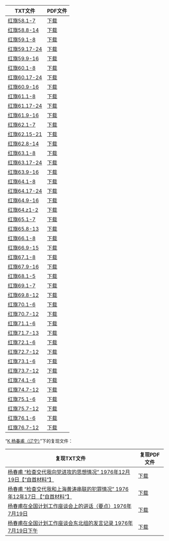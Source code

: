 | TXT文件 | PDF文件 |
| ------- | ------- |
| [红旗58.1-7](%E7%BA%A2%E6%97%9758.1-7.txt) | [下载](%E7%BA%A2%E6%97%9758.1-7.pdf) |
| [红旗58.8-14](%E7%BA%A2%E6%97%9758.8-14.txt) | [下载](%E7%BA%A2%E6%97%9758.8-14.pdf) |
| [红旗59.1-8](%E7%BA%A2%E6%97%9759.1-8.txt) | [下载](%E7%BA%A2%E6%97%9759.1-8.pdf) |
| [红旗59.17-24](%E7%BA%A2%E6%97%9759.17-24.txt) | [下载](%E7%BA%A2%E6%97%9759.17-24.pdf) |
| [红旗59.9-16](%E7%BA%A2%E6%97%9759.9-16.txt) | [下载](%E7%BA%A2%E6%97%9759.9-16.pdf) |
| [红旗60.1-8](%E7%BA%A2%E6%97%9760.1-8.txt) | [下载](%E7%BA%A2%E6%97%9760.1-8.pdf) |
| [红旗60.17-24](%E7%BA%A2%E6%97%9760.17-24.txt) | [下载](%E7%BA%A2%E6%97%9760.17-24.pdf) |
| [红旗60.9-16](%E7%BA%A2%E6%97%9760.9-16.txt) | [下载](%E7%BA%A2%E6%97%9760.9-16.pdf) |
| [红旗61.1-8](%E7%BA%A2%E6%97%9761.1-8.txt) | [下载](%E7%BA%A2%E6%97%9761.1-8.pdf) |
| [红旗61.17-24](%E7%BA%A2%E6%97%9761.17-24.txt) | [下载](%E7%BA%A2%E6%97%9761.17-24.pdf) |
| [红旗61.9-16](%E7%BA%A2%E6%97%9761.9-16.txt) | [下载](%E7%BA%A2%E6%97%9761.9-16.pdf) |
| [红旗62.1-7](%E7%BA%A2%E6%97%9762.1-7.txt) | [下载](%E7%BA%A2%E6%97%9762.1-7.pdf) |
| [红旗62.15-21](%E7%BA%A2%E6%97%9762.15-21.txt) | [下载](%E7%BA%A2%E6%97%9762.15-21.pdf) |
| [红旗62.8-14](%E7%BA%A2%E6%97%9762.8-14.txt) | [下载](%E7%BA%A2%E6%97%9762.8-14.pdf) |
| [红旗63.1-8](%E7%BA%A2%E6%97%9763.1-8.txt) | [下载](%E7%BA%A2%E6%97%9763.1-8.pdf) |
| [红旗63.17-24](%E7%BA%A2%E6%97%9763.17-24.txt) | [下载](%E7%BA%A2%E6%97%9763.17-24.pdf) |
| [红旗63.9-16](%E7%BA%A2%E6%97%9763.9-16.txt) | [下载](%E7%BA%A2%E6%97%9763.9-16.pdf) |
| [红旗64.1-8](%E7%BA%A2%E6%97%9764.1-8.txt) | [下载](%E7%BA%A2%E6%97%9764.1-8.pdf) |
| [红旗64.17-24](%E7%BA%A2%E6%97%9764.17-24.txt) | [下载](%E7%BA%A2%E6%97%9764.17-24.pdf) |
| [红旗64.9-16](%E7%BA%A2%E6%97%9764.9-16.txt) | [下载](%E7%BA%A2%E6%97%9764.9-16.pdf) |
| [红旗64.z1-2](%E7%BA%A2%E6%97%9764.z1-2.txt) | [下载](%E7%BA%A2%E6%97%9764.z1-2.pdf) |
| [红旗65.1-7](%E7%BA%A2%E6%97%9765.1-7.txt) | [下载](%E7%BA%A2%E6%97%9765.1-7.pdf) |
| [红旗65.8-13](%E7%BA%A2%E6%97%9765.8-13.txt) | [下载](%E7%BA%A2%E6%97%9765.8-13.pdf) |
| [红旗66.1-8](%E7%BA%A2%E6%97%9766.1-8.txt) | [下载](%E7%BA%A2%E6%97%9766.1-8.pdf) |
| [红旗66.9-15](%E7%BA%A2%E6%97%9766.9-15.txt) | [下载](%E7%BA%A2%E6%97%9766.9-15.pdf) |
| [红旗67.1-8](%E7%BA%A2%E6%97%9767.1-8.txt) | [下载](%E7%BA%A2%E6%97%9767.1-8.pdf) |
| [红旗67.9-16](%E7%BA%A2%E6%97%9767.9-16.txt) | [下载](%E7%BA%A2%E6%97%9767.9-16.pdf) |
| [红旗68.1-5](%E7%BA%A2%E6%97%9768.1-5.txt) | [下载](%E7%BA%A2%E6%97%9768.1-5.pdf) |
| [红旗69.1-7](%E7%BA%A2%E6%97%9769.1-7.txt) | [下载](%E7%BA%A2%E6%97%9769.1-7.pdf) |
| [红旗69.8-12](%E7%BA%A2%E6%97%9769.8-12.txt) | [下载](%E7%BA%A2%E6%97%9769.8-12.pdf) |
| [红旗70.1-6](%E7%BA%A2%E6%97%9770.1-6.txt) | [下载](%E7%BA%A2%E6%97%9770.1-6.pdf) |
| [红旗70.7-12](%E7%BA%A2%E6%97%9770.7-12.txt) | [下载](%E7%BA%A2%E6%97%9770.7-12.pdf) |
| [红旗71.1-6](%E7%BA%A2%E6%97%9771.1-6.txt) | [下载](%E7%BA%A2%E6%97%9771.1-6.pdf) |
| [红旗71.7-13](%E7%BA%A2%E6%97%9771.7-13.txt) | [下载](%E7%BA%A2%E6%97%9771.7-13.pdf) |
| [红旗72.1-6](%E7%BA%A2%E6%97%9772.1-6.txt) | [下载](%E7%BA%A2%E6%97%9772.1-6.pdf) |
| [红旗72.7-12](%E7%BA%A2%E6%97%9772.7-12.txt) | [下载](%E7%BA%A2%E6%97%9772.7-12.pdf) |
| [红旗73.1-6](%E7%BA%A2%E6%97%9773.1-6.txt) | [下载](%E7%BA%A2%E6%97%9773.1-6.pdf) |
| [红旗73.7-12](%E7%BA%A2%E6%97%9773.7-12.txt) | [下载](%E7%BA%A2%E6%97%9773.7-12.pdf) |
| [红旗74.1-6](%E7%BA%A2%E6%97%9774.1-6.txt) | [下载](%E7%BA%A2%E6%97%9774.1-6.pdf) |
| [红旗74.7-12](%E7%BA%A2%E6%97%9774.7-12.txt) | [下载](%E7%BA%A2%E6%97%9774.7-12.pdf) |
| [红旗75.1-6](%E7%BA%A2%E6%97%9775.1-6.txt) | [下载](%E7%BA%A2%E6%97%9775.1-6.pdf) |
| [红旗75.7-12](%E7%BA%A2%E6%97%9775.7-12.txt) | [下载](%E7%BA%A2%E6%97%9775.7-12.pdf) |
| [红旗76.1-6](%E7%BA%A2%E6%97%9776.1-6.txt) | [下载](%E7%BA%A2%E6%97%9776.1-6.pdf) |
| [红旗76.7-12](%E7%BA%A2%E6%97%9776.7-12.txt) | [下载](%E7%BA%A2%E6%97%9776.7-12.pdf) |

“[K 杨春甫（辽宁）](../K%20%E6%9D%A8%E6%98%A5%E7%94%AB%EF%BC%88%E8%BE%BD%E5%AE%81%EF%BC%89)”下的复现文件：

| 复现TXT文件 | 复现PDF文件 |
| ------- | ------- |
| [杨春甫 “检查交代我向党进攻的思想情况” 1976年12月19日【“自首材料”】](../K%20%E6%9D%A8%E6%98%A5%E7%94%AB%EF%BC%88%E8%BE%BD%E5%AE%81%EF%BC%89/%E6%9D%A8%E6%98%A5%E7%94%AB%20%E2%80%9C%E6%A3%80%E6%9F%A5%E4%BA%A4%E4%BB%A3%E6%88%91%E5%90%91%E5%85%9A%E8%BF%9B%E6%94%BB%E7%9A%84%E6%80%9D%E6%83%B3%E6%83%85%E5%86%B5%E2%80%9D%201976%E5%B9%B412%E6%9C%8819%E6%97%A5%E3%80%90%E2%80%9C%E8%87%AA%E9%A6%96%E6%9D%90%E6%96%99%E2%80%9D%E3%80%91.txt) | [下载](../K%20%E6%9D%A8%E6%98%A5%E7%94%AB%EF%BC%88%E8%BE%BD%E5%AE%81%EF%BC%89/%E6%9D%A8%E6%98%A5%E7%94%AB%20%E2%80%9C%E6%A3%80%E6%9F%A5%E4%BA%A4%E4%BB%A3%E6%88%91%E5%90%91%E5%85%9A%E8%BF%9B%E6%94%BB%E7%9A%84%E6%80%9D%E6%83%B3%E6%83%85%E5%86%B5%E2%80%9D%201976%E5%B9%B412%E6%9C%8819%E6%97%A5%E3%80%90%E2%80%9C%E8%87%AA%E9%A6%96%E6%9D%90%E6%96%99%E2%80%9D%E3%80%91.pdf) |
| [杨春甫 “检查交代我和上海黄涛串联的犯罪情况” 1976年12年17日 【“自首材料”】](../K%20%E6%9D%A8%E6%98%A5%E7%94%AB%EF%BC%88%E8%BE%BD%E5%AE%81%EF%BC%89/%E6%9D%A8%E6%98%A5%E7%94%AB%20%E2%80%9C%E6%A3%80%E6%9F%A5%E4%BA%A4%E4%BB%A3%E6%88%91%E5%92%8C%E4%B8%8A%E6%B5%B7%E9%BB%84%E6%B6%9B%E4%B8%B2%E8%81%94%E7%9A%84%E7%8A%AF%E7%BD%AA%E6%83%85%E5%86%B5%E2%80%9D%201976%E5%B9%B412%E5%B9%B417%E6%97%A5%20%E3%80%90%E2%80%9C%E8%87%AA%E9%A6%96%E6%9D%90%E6%96%99%E2%80%9D%E3%80%91.txt) | [下载](../K%20%E6%9D%A8%E6%98%A5%E7%94%AB%EF%BC%88%E8%BE%BD%E5%AE%81%EF%BC%89/%E6%9D%A8%E6%98%A5%E7%94%AB%20%E2%80%9C%E6%A3%80%E6%9F%A5%E4%BA%A4%E4%BB%A3%E6%88%91%E5%92%8C%E4%B8%8A%E6%B5%B7%E9%BB%84%E6%B6%9B%E4%B8%B2%E8%81%94%E7%9A%84%E7%8A%AF%E7%BD%AA%E6%83%85%E5%86%B5%E2%80%9D%201976%E5%B9%B412%E5%B9%B417%E6%97%A5%20%E3%80%90%E2%80%9C%E8%87%AA%E9%A6%96%E6%9D%90%E6%96%99%E2%80%9D%E3%80%91.pdf) |
| [杨春甫在全国计划工作座谈会上的讲话（要点）1976年7月19日](../K%20%E6%9D%A8%E6%98%A5%E7%94%AB%EF%BC%88%E8%BE%BD%E5%AE%81%EF%BC%89/%E6%9D%A8%E6%98%A5%E7%94%AB%E5%9C%A8%E5%85%A8%E5%9B%BD%E8%AE%A1%E5%88%92%E5%B7%A5%E4%BD%9C%E5%BA%A7%E8%B0%88%E4%BC%9A%E4%B8%8A%E7%9A%84%E8%AE%B2%E8%AF%9D%EF%BC%88%E8%A6%81%E7%82%B9%EF%BC%891976%E5%B9%B47%E6%9C%8819%E6%97%A5.txt) | [下载](../K%20%E6%9D%A8%E6%98%A5%E7%94%AB%EF%BC%88%E8%BE%BD%E5%AE%81%EF%BC%89/%E6%9D%A8%E6%98%A5%E7%94%AB%E5%9C%A8%E5%85%A8%E5%9B%BD%E8%AE%A1%E5%88%92%E5%B7%A5%E4%BD%9C%E5%BA%A7%E8%B0%88%E4%BC%9A%E4%B8%8A%E7%9A%84%E8%AE%B2%E8%AF%9D%EF%BC%88%E8%A6%81%E7%82%B9%EF%BC%891976%E5%B9%B47%E6%9C%8819%E6%97%A5.pdf) |
| [杨春甫在全国计划工作座谈会东北组的发言记录 1976年7月19日下午](../K%20%E6%9D%A8%E6%98%A5%E7%94%AB%EF%BC%88%E8%BE%BD%E5%AE%81%EF%BC%89/%E6%9D%A8%E6%98%A5%E7%94%AB%E5%9C%A8%E5%85%A8%E5%9B%BD%E8%AE%A1%E5%88%92%E5%B7%A5%E4%BD%9C%E5%BA%A7%E8%B0%88%E4%BC%9A%E4%B8%9C%E5%8C%97%E7%BB%84%E7%9A%84%E5%8F%91%E8%A8%80%E8%AE%B0%E5%BD%95%201976%E5%B9%B47%E6%9C%8819%E6%97%A5%E4%B8%8B%E5%8D%88.txt) | [下载](../K%20%E6%9D%A8%E6%98%A5%E7%94%AB%EF%BC%88%E8%BE%BD%E5%AE%81%EF%BC%89/%E6%9D%A8%E6%98%A5%E7%94%AB%E5%9C%A8%E5%85%A8%E5%9B%BD%E8%AE%A1%E5%88%92%E5%B7%A5%E4%BD%9C%E5%BA%A7%E8%B0%88%E4%BC%9A%E4%B8%9C%E5%8C%97%E7%BB%84%E7%9A%84%E5%8F%91%E8%A8%80%E8%AE%B0%E5%BD%95%201976%E5%B9%B47%E6%9C%8819%E6%97%A5%E4%B8%8B%E5%8D%88.pdf) |
